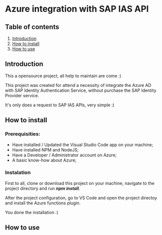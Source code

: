 # Azure integration with SAP IAS API

## Table of contents

1. [Introduction](#introduction)
2. [How to install](#howto-install)
3. [How to use](#howto-use)

## Introduction <a name="introduction"></a>
This a opensource project, all help to maintain are come :)

This project was created for attend a necessity of integrate the Azure AD with SAP Identity Authentication Service, without purchase the SAP Identity Provider service.

It's only does a request to SAP IAS APIs, very simple :)

## How to install <a name="howto-install"></a>

### Prerequisities:
* Have installed / Updated the Visual Studio Code app on your machine;
* Have installed NPM and NodeJS;
* Have a Developer / Administrator account on Azure;
* A basic know-how about Azure;

### Instalation
First to all, clone or download this project on your machine, navigate to the project directory and run *__npm install__*.

After the project configuration, go to VS Code and open the project directoy and install the Azure functions plugin.

You done the installation :)

## How to use <a name="howto-use"></a>
